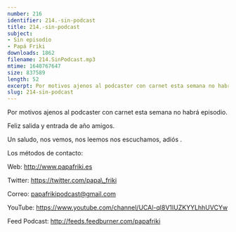 ```yaml
---
number: 216
identifier: 214.-sin-podcast
title: 214.-sin-podcast
subject:
- Sin episodio
- Papá Friki
downloads: 1862
filename: 214.SinPodcast.mp3
mtime: 1640767647
size: 837589
length: 52
excerpt: Por motivos ajenos al podcaster con carnet esta semana no habrá episodio.
slug: 214-sin-podcast
---
```

Por motivos ajenos al podcaster con carnet esta semana no habrá episodio.

Feliz salida y entrada de año amigos.

Un saludo, nos vemos, nos leemos nos escuchamos, adiós .

Los métodos de contacto:

Web: http://www.papafriki.es

Twitter: https://twitter.com/papa\_friki

Correo: papafrikipodcast@gmail.com

YouTube: https://www.youtube.com/channel/UCAl-ql8V1IUZKYYLhhUVCYw

Feed Podcast: http://feeds.feedburner.com/papafriki